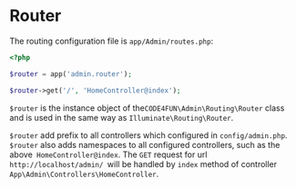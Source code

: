 # Router

The routing configuration file is `app/Admin/routes.php`:

```php
<?php

$router = app('admin.router');

$router->get('/', 'HomeController@index');
```

`$router` is the instance object of the`CODE4FUN\Admin\Routing\Router` class and is used in the same way as `Illuminate\Routing\Router`.

`$router` add prefix to all controllers which configured in `config/admin.php`. `$router` also adds namespaces to all configured controllers, such as the above` HomeController@index`. The `GET` request for url `http://localhost/admin/ `will be handled by `index` method of controller `App\Admin\Controllers\HomeController`.
